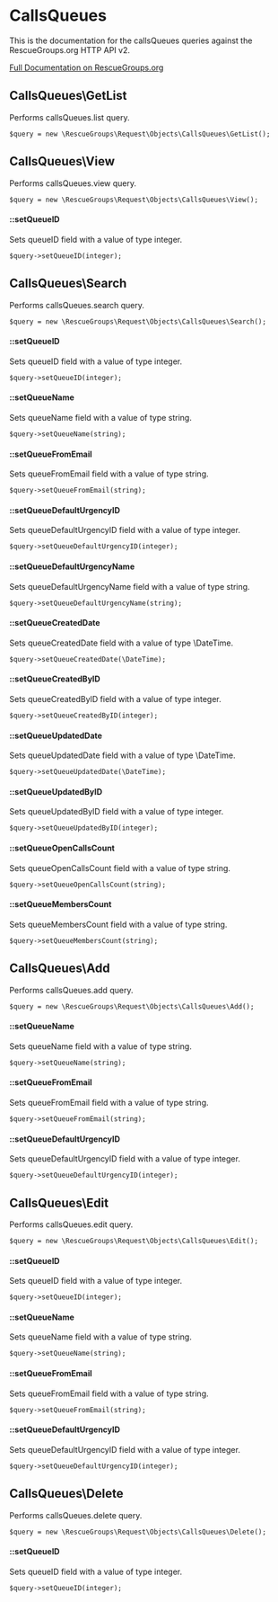 # CallsQueues

This is the documentation for the callsQueues queries against the RescueGroups.org HTTP API v2.

[Full Documentation on RescueGroups.org](https://userguide.rescuegroups.org/display/APIDG/Object+definitions#Objectdefinitions-callsQueues)

## CallsQueues\GetList

Performs callsQueues.list query.

    $query = new \RescueGroups\Request\Objects\CallsQueues\GetList();



## CallsQueues\View

Performs callsQueues.view query.

    $query = new \RescueGroups\Request\Objects\CallsQueues\View();

#### ::setQueueID

Sets queueID field with a value of type integer.

    $query->setQueueID(integer);



## CallsQueues\Search

Performs callsQueues.search query.

    $query = new \RescueGroups\Request\Objects\CallsQueues\Search();

#### ::setQueueID

Sets queueID field with a value of type integer.

    $query->setQueueID(integer);

#### ::setQueueName

Sets queueName field with a value of type string.

    $query->setQueueName(string);

#### ::setQueueFromEmail

Sets queueFromEmail field with a value of type string.

    $query->setQueueFromEmail(string);

#### ::setQueueDefaultUrgencyID

Sets queueDefaultUrgencyID field with a value of type integer.

    $query->setQueueDefaultUrgencyID(integer);

#### ::setQueueDefaultUrgencyName

Sets queueDefaultUrgencyName field with a value of type string.

    $query->setQueueDefaultUrgencyName(string);

#### ::setQueueCreatedDate

Sets queueCreatedDate field with a value of type \DateTime.

    $query->setQueueCreatedDate(\DateTime);

#### ::setQueueCreatedByID

Sets queueCreatedByID field with a value of type integer.

    $query->setQueueCreatedByID(integer);

#### ::setQueueUpdatedDate

Sets queueUpdatedDate field with a value of type \DateTime.

    $query->setQueueUpdatedDate(\DateTime);

#### ::setQueueUpdatedByID

Sets queueUpdatedByID field with a value of type integer.

    $query->setQueueUpdatedByID(integer);

#### ::setQueueOpenCallsCount

Sets queueOpenCallsCount field with a value of type string.

    $query->setQueueOpenCallsCount(string);

#### ::setQueueMembersCount

Sets queueMembersCount field with a value of type string.

    $query->setQueueMembersCount(string);



## CallsQueues\Add

Performs callsQueues.add query.

    $query = new \RescueGroups\Request\Objects\CallsQueues\Add();

#### ::setQueueName

Sets queueName field with a value of type string.

    $query->setQueueName(string);

#### ::setQueueFromEmail

Sets queueFromEmail field with a value of type string.

    $query->setQueueFromEmail(string);

#### ::setQueueDefaultUrgencyID

Sets queueDefaultUrgencyID field with a value of type integer.

    $query->setQueueDefaultUrgencyID(integer);



## CallsQueues\Edit

Performs callsQueues.edit query.

    $query = new \RescueGroups\Request\Objects\CallsQueues\Edit();

#### ::setQueueID

Sets queueID field with a value of type integer.

    $query->setQueueID(integer);

#### ::setQueueName

Sets queueName field with a value of type string.

    $query->setQueueName(string);

#### ::setQueueFromEmail

Sets queueFromEmail field with a value of type string.

    $query->setQueueFromEmail(string);

#### ::setQueueDefaultUrgencyID

Sets queueDefaultUrgencyID field with a value of type integer.

    $query->setQueueDefaultUrgencyID(integer);



## CallsQueues\Delete

Performs callsQueues.delete query.

    $query = new \RescueGroups\Request\Objects\CallsQueues\Delete();

#### ::setQueueID

Sets queueID field with a value of type integer.

    $query->setQueueID(integer);





